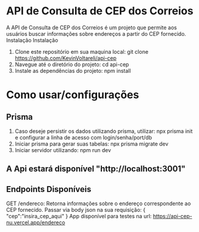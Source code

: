 # API de Consulta de CEP dos Correios

  A API de Consulta de CEP dos Correios é um projeto que permite aos usuários buscar informações sobre endereços a partir do CEP fornecido. Instalação
Instalação

  1.	Clone este repositório em sua maquina local: git clone https://github.com/KevinVoltareli/api-cep
  2.	Navegue até o diretório do projeto: cd api-cep
  3.	Instale as dependências do projeto: npm install
     
# Como usar/configurações
## Prisma
1.	Caso deseje persistir os dados utilizando prisma, utilizar: npx prisma init e configurar a linha de acesso com login/senha/port/db
2.	Iniciar prisma para gerar suas tabelas: npx prisma migrate dev
3.	Iniciar servidor utilizando: npm run dev

## A Api estará disponível "http://localhost:3001"
## Endpoints Disponíveis
GET /endereco: Retorna informações sobre o endereço correspondente ao CEP fornecido. Passar via body json na sua requisição: { "cep":"insira_cep_aqui" } App disponível para testes na url: https://api-cep-nu.vercel.app/endereco

